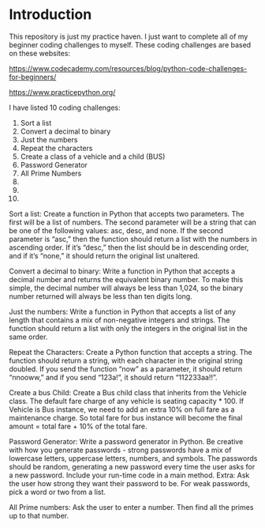 # Introduction
This repository is just my practice haven. 
I just want to complete all of my beginner coding challenges to myself. 
These coding challenges are based on these websites:

https://www.codecademy.com/resources/blog/python-code-challenges-for-beginners/

https://www.practicepython.org/


I have listed 10 coding challenges:
1. Sort a list
2. Convert a decimal to binary
3. Just the numbers
4. Repeat the characters
5. Create a class of a vehicle and a child (BUS)
6. Password Generator
7. All Prime Numbers
8.
9.
10.

Sort a list: 
Create a function in Python that accepts two parameters. The first will be a list of numbers. The second parameter will be a string that can be one of the following values: asc, desc, and none.
If the second parameter is “asc,” then the function should return a list with the numbers in ascending order. If it’s “desc,” then the list should be in descending order, and if it’s “none,” it should return the original list unaltered.

Convert a decimal to binary:
Write a function in Python that accepts a decimal number and returns the equivalent binary number. To make this simple, the decimal number will always be less than 1,024, so the binary number returned will always be less than ten digits long.

Just the numbers:
Write a function in Python that accepts a list of any length that contains a mix of non-negative integers and strings. The function should return a list with only the integers in the original list in the same order.

Repeat the Characters:
Create a Python function that accepts a string. The function should return a string, with each character in the original string doubled. If you send the function “now” as a parameter, it should return “nnooww,” and if you send “123a!”, it should return “112233aa!!”.

Create a bus Child:
Create a Bus child class that inherits from the Vehicle class. The default fare charge of any vehicle is seating capacity * 100. If Vehicle is Bus instance, we need to add an extra 10% on full fare as a maintenance charge. So total fare for bus instance will become the final amount = total fare + 10% of the total fare.

Password Generator:
Write a password generator in Python. Be creative with how you generate passwords - strong passwords have a mix of lowercase letters, uppercase letters, numbers, and symbols. The passwords should be random, generating a new password every time the user asks for a new password. Include your run-time code in a main method.
Extra: Ask the user how strong they want their password to be. For weak passwords, pick a word or two from a list.

All Prime numbers: 
Ask the user to enter a number. Then find all the primes up to that number.
